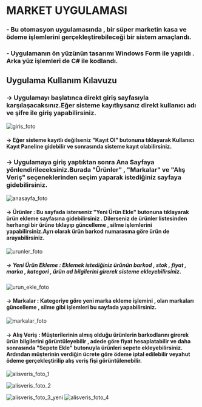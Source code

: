 <h1>MARKET UYGULAMASI</h1>
<h3> - Bu otomasyon uygulamasında , bir süper marketin kasa ve ödeme işlemlerini gerçekleştirebileceği bir sistem amaçlandı.</h3>
<h3> - Uygulamanın ön yüzünün tasarımı Windows Form ile yapıldı . Arka yüz işlemleri de C# ile kodlandı.</h3>
<h2> Uygulama Kullanım Kılavuzu </h2>
<h3> -> Uygulamayı başlatınca direkt giriş sayfasıyla karşılaşacaksınız.Eğer sisteme kayıtlıysanız direkt kullanıcı adı ve şifre ile giriş yapabilirsiniz. </h3>

![giris_foto](https://github.com/user-attachments/assets/eb6cd3e1-ea6a-4421-9c31-124486d9c865)

<h4>     -> Eğer sisteme kayıtlı değilseniz <b>"Kayıt Ol"</b> butonuna tıklayarak Kullanıcı <b>Kayıt Paneline</b> gidebilir ve sonrasında sisteme kayıt olabilirsiniz.</h4>
<h3> -> Uygulamaya giriş yaptıktan sonra Ana Sayfaya yönlendirileceksiniz.Burada <strong>"Ürünler"</strong> , <strong>"Markalar"</strong> ve <strong>"Alış Veriş"</strong> seçeneklerinden seçim yaparak istediğiniz sayfaya gidebilirsiniz.</h3>

![anasayfa_foto](https://github.com/user-attachments/assets/175fa793-c075-4af7-b523-fe2044cb3a75)

<h4>     -> Ürünler : Bu sayfada isterseniz <b>"Yeni Ürün Ekle"</b> butonuna tıklayarak ürün ekleme sayfasına gidebilirsiniz . Dilerseniz de ürünler listesinden herhangi bir ürüne tıklayıp güncelleme , silme işlemlerini yapabilirsiniz.Ayrı olarak ürün barkod numarasına göre ürün de arayabilirsiniz.</h4>

![urunler_foto](https://github.com/user-attachments/assets/a6b69e6d-4853-4ae4-84a8-b4275419f945)

<h5>        -> Yeni Ürün Ekleme : Eklemek istediğiniz ürünün barkod , stok , fiyat , marka , kategori , ürün ad bilgilerini girerek sisteme ekleyebilirsiniz.</h5>

![urun_ekle_foto](https://github.com/user-attachments/assets/79d694e8-7c9a-4d47-b5ec-abad7c562729)

<h4>     -> Markalar : Kategoriye göre yeni marka ekleme işlemini , olan markaları güncelleme , silme gibi işlemleri bu sayfada yapabilirsiniz.</h4>

![markalar_foto](https://github.com/user-attachments/assets/87559f5b-dab8-4c68-a915-002eb543758b)

<h4>     -> Alış Veriş : Müşterilerinin almış olduğu ürünlerin barkodlarını girerek ürün bilgilerini görüntüleyebilir , adede göre fiyat hesaplatabilir ve daha sonrasında "Sepete Ekle" butonuyla ürünleri sepete ekleyebilirsiniz. Ardından müşterinin verdiğin ücrete göre ödeme iptal edilebilir veyahut ödeme gerçekleştirilip alış veriş fişi görüntülenebilir. </h4>

![alisveris_foto_1](https://github.com/user-attachments/assets/301973cc-8561-4ac5-95f8-bb138754ff9f)

![alisveris_foto_2](https://github.com/user-attachments/assets/9c303c05-78d4-4c47-9ffe-2627e503ca7c)

![alisveris_foto_3_yeni](https://github.com/user-attachments/assets/640e0018-2e95-4d94-b643-c047b1a69c87)     ![alisveris_foto_4](https://github.com/user-attachments/assets/238bf377-276d-4450-a24e-6c01cd9f15cd)

